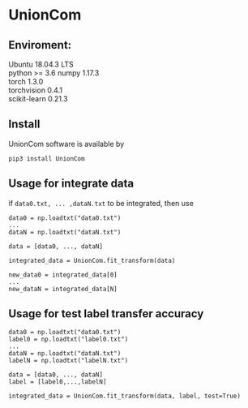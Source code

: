 # UnionCom

## Enviroment:
Ubuntu 18.04.3 LTS  
python >= 3.6
numpy 1.17.3  
torch 1.3.0  
torchvision 0.4.1  
scikit-learn 0.21.3  

## Install
UnionCom software is available by
```
pip3 install UnionCom
```

## Usage for integrate data
if ```data0.txt, ... ,dataN.txt``` to be integrated, then use
```
data0 = np.loadtxt("data0.txt")
...
dataN = np.loadtxt("dataN.txt")

data = [data0, ..., dataN]

integrated_data = UnionCom.fit_transform(data)

new_data0 = integrated_data[0]
...
new_dataN = integrated_data[N]
```

## Usage for test label transfer accuracy
```
data0 = np.loadtxt("data0.txt")
label0 = np.loadtxt("label0.txt")
...
dataN = np.loadtxt("dataN.txt")
labelN = np.loadtxt("labelN.txt")

data = [data0, ..., dataN]
label = [label0,...,labelN]

integrated_data = UnionCom.fit_transform(data, label, test=True)
```









